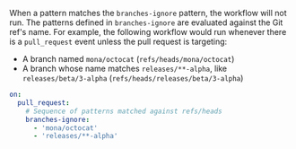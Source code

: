 When a pattern matches the `branches-ignore` pattern, the workflow will not run. The patterns defined in `branches-ignore` are evaluated against the Git ref's name. For example, the following workflow would run whenever there is a `pull_request` event unless the pull request is targeting:

* A branch named `mona/octocat` (`refs/heads/mona/octocat`)
* A branch whose name matches `releases/**-alpha`, like `releases/beta/3-alpha` (`refs/heads/releases/beta/3-alpha`)

```yaml
on:
  pull_request:
    # Sequence of patterns matched against refs/heads
    branches-ignore:
      - 'mona/octocat'
      - 'releases/**-alpha'
```
